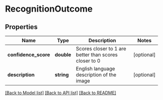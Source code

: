 # RecognitionOutcome

## Properties
Name | Type | Description | Notes
------------ | ------------- | ------------- | -------------
**confidence_score** | **double** | Scores closer to 1 are better than scores closer to 0 | [optional] 
**description** | **string** | English language description of the image | [optional] 

[[Back to Model list]](../README.md#documentation-for-models) [[Back to API list]](../README.md#documentation-for-api-endpoints) [[Back to README]](../README.md)


